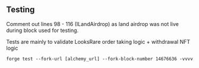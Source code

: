 ## Testing
Comment out lines 98 - 116 (ILandAirdrop) as land airdrop was not live during block used for testing. 

Tests are mainly to validate LooksRare order taking logic + withdrawal NFT logic

```
forge test --fork-url [alchemy_url] --fork-block-number 14676636 -vvvv
```
